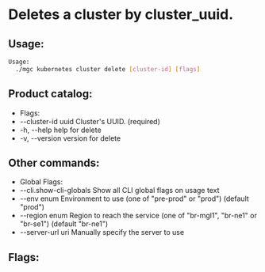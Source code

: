 # Deletes a cluster by cluster_uuid.

## Usage:
```bash
Usage:
  ./mgc kubernetes cluster delete [cluster-id] [flags]
```

## Product catalog:
- Flags:
- --cluster-id uuid   Cluster's UUID. (required)
- -h, --help              help for delete
- -v, --version           version for delete

## Other commands:
- Global Flags:
- --cli.show-cli-globals   Show all CLI global flags on usage text
- --env enum               Environment to use (one of "pre-prod" or "prod") (default "prod")
- --region enum            Region to reach the service (one of "br-mgl1", "br-ne1" or "br-se1") (default "br-ne1")
- --server-url uri         Manually specify the server to use

## Flags:
```bash

```

